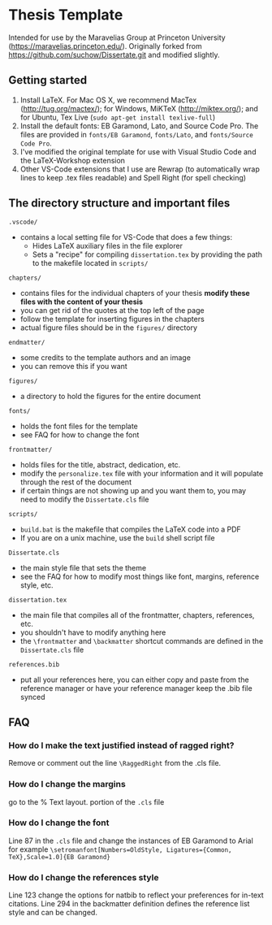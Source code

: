 # Thesis Template

Intended for use by the Maravelias Group at Princeton University
(https://maravelias.princeton.edu/). Originally forked from
https://github.com/suchow/Dissertate.git and modified slightly.

## Getting started
1. Install LaTeX. For Mac OS X, we recommend MacTex (http://tug.org/mactex/); for Windows, MiKTeX
   (http://miktex.org/); and for Ubuntu, Tex Live (`sudo apt-get install texlive-full`)
2. Install the default fonts: EB Garamond, Lato, and Source Code Pro. The files are provided in
   `fonts/EB Garamond`, `fonts/Lato`, and `fonts/Source Code Pro`.
3. I've modified the original template for use with Visual Studio Code and the LaTeX-Workshop
   extension
4. Other VS-Code extensions that I use are Rewrap (to automatically wrap lines to keep .tex files
   readable) and Spell Right (for spell checking)

## The directory structure and important files

`.vscode/`
- contains a local setting file for VS-Code that does a few things:
    - Hides LaTeX auxiliary files in the file explorer
    - Sets a "recipe" for compiling `dissertation.tex` by providing the path to the makefile
      located in `scripts/`

`chapters/`
- contains files for the individual chapters of your thesis **modify these files with the content
  of your thesis** 
- you can get rid of the quotes at the top left of the page 
- follow the template for inserting figures in the chapters
- actual figure files should be in the `figures/` directory

`endmatter/`
- some credits to the template authors and an image
- you can remove this if you want

`figures/`
- a directory to hold the figures for the entire document

`fonts/` 
- holds the font files for the template
- see FAQ for how to change the font

`frontmatter/`
- holds files for the title, abstract, dedication, etc.
- modify the `personalize.tex` file with your information and it will populate through the rest of
  the document
- if certain things are not showing up and you want them to, you may need to modify the
  `Dissertate.cls` file

`scripts/`
- `build.bat` is the makefile that compiles the LaTeX code into a PDF
- If you are on a unix machine, use the `build` shell script file

`Dissertate.cls`
- the main style file that sets the theme
- see the FAQ for how to modify most things like font, margins, reference style, etc.

`dissertation.tex`
- the main file that compiles all of the frontmatter, chapters, references, etc.
- you shouldn't have to modify anything here
- the `\frontmatter` and `\backmatter` shortcut commands are defined in the `Dissertate.cls` file


`references.bib`
- put all your references here, you can either copy and paste from the reference manager or have
  your reference manager keep the .bib file synced

## FAQ

### How do I make the text justified instead of ragged right?
Remove or comment out the line `\RaggedRight` from the .cls file.

### How do I change the margins
go to the % Text layout. portion of the `.cls` file

### How do I change the font
Line 87 in the `.cls` file and change the instances of EB Garamond to Arial for example
`\setromanfont[Numbers=OldStyle, Ligatures={Common, TeX},Scale=1.0]{EB Garamond}` 

### How do I change the references style
Line 123 change the options for natbib to reflect your preferences for in-text citations. Line 294
in the backmatter definition defines the reference list style and can be changed.